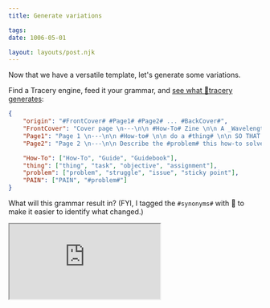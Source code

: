 ```yaml
---
title: Generate variations

tags:
date: 1006-05-01

layout: layouts/post.njk
---
```


Now that we have a versatile template, let's generate some variations.

Find a Tracery engine, feed it your grammar, and [see what 🤖tracery generates](http://emptyjug.xxx/tracery/progzine-how-to-template):

```json
{  
    "origin": "#FrontCover# #Page1# #Page2# ... #BackCover#",
    "FrontCover": "Cover page \n---\n\n #How-To# Zine \n\n A _WavelengthConf_ Progzine Template",
    "Page1": "Page 1 \n---\n\n #How-to# \n\n do a #thing# \n\n SO THAT YOU CAN \n\n outcome of doing the #thing#.",
    "Page2": "Page 2 \n---\n\n Describe the #problem# this how-to solves \n\n What's the #PAIN#???",

    "How-To": ["How-To", "Guide", "Guidebook"],
    "thing": ["thing", "task", "objective", "assignment"],
    "problem": ["problem", "struggle", "issue", "sticky point"],
    "PAIN": ["PAIN", "#problem#"]
}
```

What will this grammar result in? (FYI, I tagged the `#synonyms#` with 🤖 to make it easier to identify what changed.)

<iframe src="http://emptyjug.xxx/tracery/progzine-how-to-template" />
